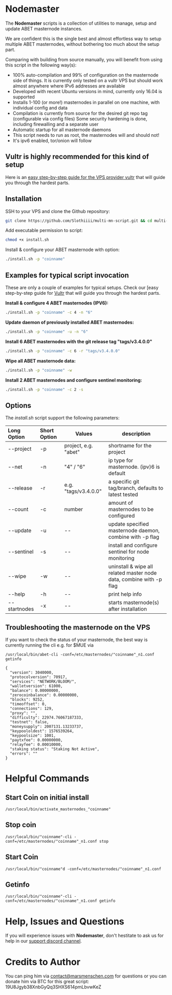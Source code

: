 # Nodemaster

The **Nodemaster** scripts is a collection of utilities to manage, setup and update ABET masternode instances.

We are confident this is the single best and almost effortless way to setup multiple ABET masternodes, without bothering too much about the setup part.

Comparing with building from source manually, you will benefit from using this script in the following way(s):

* 100% auto-compilation and 99% of configuration on the masternode side of things. It is currently only tested on a vultr VPS but should work almost anywhere where IPv6 addresses are available
* Developed with recent Ubuntu versions in mind, currently only 16.04 is supported
* Installs 1-100 (or more!) masternodes in parallel on one machine, with individual config and data
* Compilation is currently from source for the desired git repo tag (configurable via config files)
  Some security hardening is done, including firewalling and a separate user
* Automatic startup for all masternode daemons
* This script needs to run as root, the masternodes will and should not!
* It's ipv6 enabled, tor/onion will follow

## **Vultr** is highly recommended for this kind of setup

Here is an [easy step-by-step guide for the VPS provider vultr](/docs/vultr-masternode_vps.md) that will guide you through the hardest parts.

## Installation

SSH to your VPS and clone the Github repository:

```bash
git clone https://github.com/Slothiiii/multi-mn-script.git && cd multi-mn-script
```

Add executable permission to script:

```bash
chmod +x install.sh
```

Install & configure your ABET masternode with option:

```bash
./install.sh -p "coinname"
```

## Examples for typical script invocation

These are only a couple of examples for typical setups. Check our [easy step-by-step guide for [Vultr](/docs/vultr-masternode_vps.md) that will guide you through the hardest parts.

**Install & configure 4 ABET masternodes (IPV6):**

```bash
./install.sh -p "coinname" -c 4 -n "6"
```

**Update daemon of previously installed ABET masternodes:**

```bash
./install.sh -p "coinname" -u -n "6"
```

**Install 6 ABET masternodes with the git release tag "tags/v3.4.0.0"**

```bash
./install.sh -p "coinname" -c 6 -r "tags/v3.4.0.0"
```

**Wipe all ABET masternode data:**

```bash
./install.sh -p "coinname" -w
```

**Install 2 ABET masternodes and configure sentinel monitoring:**

```bash
./install.sh -p "coinname" -c 2 -s
```

## Options

The _install.sh_ script support the following parameters:

| Long Option  | Short Option | Values              | description                                                         |
| :----------- | :----------- | ------------------- | ------------------------------------------------------------------- |
| --project    | -p           | project, e.g. "abet"| shortname for the project                                           |
| --net        | -n           | "4" / "6"           | ip type for masternode. (ipv)6 is default                           |
| --release    | -r           | e.g. "tags/v3.4.0.0"| a specific git tag/branch, defaults to latest tested                |
| --count      | -c           | number              | amount of masternodes to be configured                              |
| --update     | -u           | --                  | update specified masternode daemon, combine with -p flag            |
| --sentinel   | -s           | --                  | install and configure sentinel for node monitoring                  |
| --wipe       | -w           | --                  | uninstall & wipe all related master node data, combine with -p flag |
| --help       | -h           | --                  | print help info                                                     |
| --startnodes | -x           | --                  | starts masternode(s) after installation                             |

## Troubleshooting the masternode on the VPS

If you want to check the status of your masternode, the best way is currently running the cli e.g. for $MUE via

```
/usr/local/bin/abet-cli -conf=/etc/masternodes/"coinname"_n1.conf getinfo

{
  "version": 3040000,
  "protocolversion": 70917,
  "services": "NETWORK/BLOOM/",
  "walletversion": 61000,
  "balance": 0.00000000,
  "zerocoinbalance": 0.00000000,
  "blocks": 9252,
  "timeoffset": 0,
  "connections": 129,
  "proxy": "",
  "difficulty": 22974.76067187333,
  "testnet": false,
  "moneysupply": 2007131.13233737,
  "keypoololdest": 1576539264,
  "keypoolsize": 1001,
  "paytxfee": 0.00000000,
  "relayfee": 0.00010000,
  "staking status": "Staking Not Active",
  "errors": ""
}
```
# Helpful Commands

## Start Coin on initial install
```
/usr/local/bin/activate_masternodes_"coinname"
```
## Stop coin
```
/usr/local/bin/"coinname"-cli -conf=/etc/masternodes/"coinname"_n1.conf stop
```
## Start Coin
```
/usr/local/bin/"coinname"d -conf=/etc/masternodes/"coinname"_n1.conf
```
## Getinfo
```
/usr/local/bin/"coinname"-cli -conf=/etc/masternodes/"coinname"_n1.conf getinfo
```

# Help, Issues and Questions

If you will experience issues with **Nodemaster**, don't hestitate to ask us for help in our [support discord channel](https://discord.gg/Ka5K9g5).

# Credits to Author

You can ping him via contact@marsmenschen.com for questions or you can donate him via BTC for this great script: 19U8Jgyb38XnbGyQq3SHXS614pmLbvwKeZ

